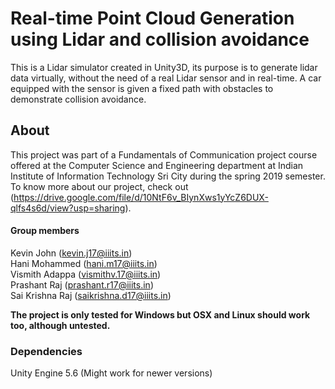 # Real-time Point Cloud Generation using Lidar and collision avoidance
This is a Lidar simulator created in Unity3D, its purpose is to generate lidar data virtually, without the need of a real Lidar sensor and in real-time. A car equipped with the sensor is given a fixed path with obstacles to demonstrate collision avoidance. 

## About
This project was part of a Fundamentals of Communication project course offered at the Computer Science and Engineering department at Indian Institute of Information Technology Sri City during the spring 2019 semester. To know more about our project, check out (https://drive.google.com/file/d/10NtF6v_BIynXws1yYcZ6DUX-qlfs4s6d/view?usp=sharing).


#### Group members  
Kevin John (kevin.j17@iiits.in)  
Hani Mohammed (hani.m17@iiits.in)  
Vismith Adappa (vismithv.17@iiits.in)  
Prashant Raj (prashant.r17@iiits.in)  
Sai Krishna Raj (saikrishna.d17@iiits.in) 

 




**The project is only tested for Windows but OSX and Linux should work too, although untested.**


### Dependencies
Unity Engine 5.6 (Might work for newer versions)



